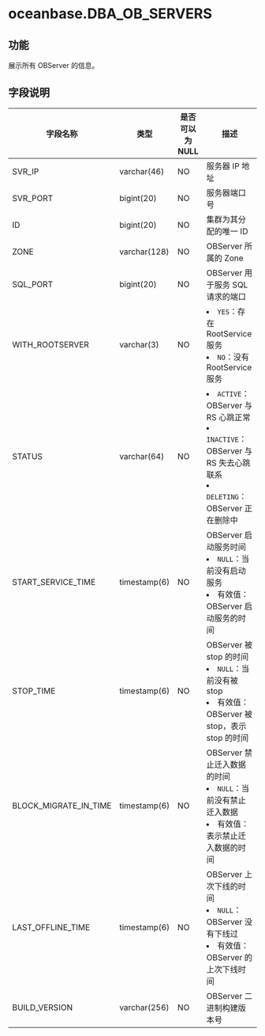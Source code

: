 oceanbase.DBA_OB_SERVERS 
=============================================


功能 
--------------------

展示所有 OBServer 的信息。

字段说明 
----------------------



|         字段名称          |      类型      | 是否可以为 NULL |                                                                                                           描述                                                                                                           |
|-----------------------|--------------|------------|------------------------------------------------------------------------------------------------------------------------------------------------------------------------------------------------------------------------|
| SVR_IP                | varchar(46)  | NO         | 服务器 IP 地址                                                                                                                                                                                                              |
| SVR_PORT              | bigint(20)   | NO         | 服务器端口号                                                                                                                                                                                                                 |
| ID                    | bigint(20)   | NO         | 集群为其分配的唯一 ID                                                                                                                                                                                                           |
| ZONE                  | varchar(128) | NO         | OBServer 所属的 Zone                                                                                                                                                                                                      |
| SQL_PORT              | bigint(20)   | NO         | OBServer 用于服务 SQL 请求的端口                                                                                                                                                                                                |
| WITH_ROOTSERVER       | varchar(3)   | NO         | <li> `YES`：存在 RootService 服务   <li> `NO`：没有 RootService 服务                                                                                |
| STATUS                | varchar(64)  | NO         | <li> `ACTIVE`：OBServer 与 RS 心跳正常   <li> `INACTIVE`：OBServer 与 RS 失去心跳联系   <li> `DELETING`：OBServer 正在删除中    |
| START_SERVICE_TIME    | timestamp(6) | NO         | OBServer 启动服务时间 <li> `NULL`：当前没有启动服务   <li> 有效值：OBServer 启动服务的时间                                                          |
| STOP_TIME             | timestamp(6) | NO         | OBServer 被 stop 的时间 <li> `NULL`：当前没有被 stop   <li> 有效值：OBServer 被 stop，表示 stop 的时间                                         |
| BLOCK_MIGRATE_IN_TIME | timestamp(6) | NO         | OBServer 禁止迁入数据的时间 <li> `NULL`：当前没有禁止迁入数据   <li> 有效值：表示禁止迁入数据的时间                                                          |
| LAST_OFFLINE_TIME     | timestamp(6) | NO         | OBServer 上次下线的时间 <li> `NULL`：OBServer 没有下线过   <li> 有效值：OBServer 的上次下线时间                                                   |
| BUILD_VERSION         | varchar(256) | NO         | OBServer 二进制构建版本号                                                                                                                                                                                                      |


